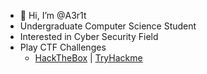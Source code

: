 - 👋 Hi, I’m @A3r1t 
- Undergraduate Computer Science Student
- Interested in Cyber Security Field
- Play CTF Challenges 
  - [HackTheBox](https://app.hackthebox.com/users/538767) | [TryHackme](https://tryhackme.com/p/Amrit456852)



<!---
A3r1t/A3r1t is a ✨ special ✨ repository because its `README.md` (this file) appears on your GitHub profile.
You can click the Preview link to take a look at your changes.
--->

